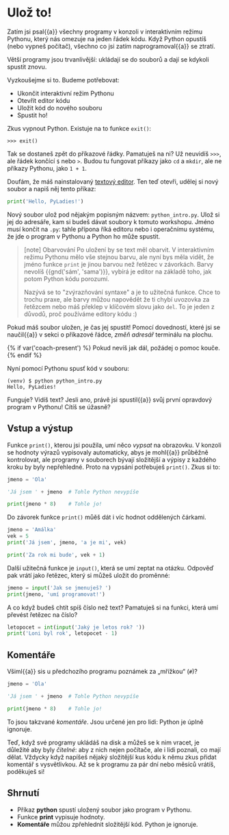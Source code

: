 # Ulož to!

Zatím jsi psal{{a}} všechny programy v konzoli v interaktivním režimu Pythonu,
který nás omezuje na jeden řádek kódu.
Když Python opustíš (nebo vypneš počítač),
všechno co jsi zatím naprogramoval{{a}} se ztratí.

Větší programy jsou trvanlivější: ukládají se do souborů a dají se kdykoli
spustit znovu.

Vyzkoušejme si to. Budeme potřebovat:

*   Ukončit interaktivní režim Pythonu
*   Otevřít editor kódu
*   Uložit kód do nového souboru
*   Spustit ho!

Zkus vypnout Python. Existuje na to funkce `exit()`:

``` pycon
>>> exit()
```

Tak se dostaneš zpět do příkazové řádky. Pamatuješ na ni?
Už neuvidíš `>>>`, ale řádek končící `$` nebo `>`.
Budou tu fungovat příkazy jako `cd` a `mkdir`,
ale ne příkazy Pythonu, jako `1 + 1`.


Doufám, že máš nainstalovaný [textový editor](../../beginners/install-editor/).
Ten teď otevři, udělej si nový soubor a napiš něj tento příkaz:

```python
print('Hello, PyLadies!')
```

Nový soubor ulož pod nějakým popisným názvem: `python_intro.py`.
Ulož si jej do adresáře, kam si budeš dávat soubory k tomuto workshopu.
Jméno musí končit na `.py`: tahle přípona říká editoru nebo i
operačnímu systému, že jde o program v Pythonu a Python ho může spustit.

> [note] Obarvování
> Po uložení by se text měl obarvit.
> V interaktivním režimu Pythonu mělo vše stejnou barvu,
> ale nyní bys měla vidět, že jméno funkce `print` je jinou barvou než
> řetězec v závorkách.
> Barvy nevolíš {{gnd('sám', 'sama')}}, vybírá je editor na základě toho,
> jak potom Python kódu porozumí.
>
> Nazývá se to "zvýrazňování syntaxe" a je to užitečná funkce.
> Chce to trochu praxe, ale barvy můžou napovědět
> že ti chybí uvozovka za řetězcem
> nebo máš překlep v klíčovém slovu jako `del`.
> To je jeden z důvodů, proč používáme editory kódu :)

Pokud máš soubor uložen, je čas jej spustit!
Pomocí dovedností, které jsi se naučil{{a}} v sekci
o příkazové řádce, *změň adresář* terminálu na plochu.

{% if var('coach-present') %}
Pokud nevíš jak dál, požádej o pomoc kouče.
{% endif %}

Nyní pomocí Pythonu spusť kód v souboru:

``` console
(venv) $ python python_intro.py
Hello, PyLadies!
```

Funguje? Vidíš text?
Jesli ano, právě jsi spustil{{a}} svůj první opravdový program v Pythonu!
Cítíš se úžasně?


## Vstup a výstup

Funkce `print()`, kterou jsi použila, umí něco *vypsat* na obrazovku.
V konzoli se hodnoty výrazů vypisovaly automaticky, abys je mohl{{a}}
průběžně kontrolovat, ale programy v souborech bývají složitější a výpisy
z každého kroku by byly nepřehledné.
Proto na vypsání potřebuješ `print()`.
Zkus si to:

``` python
jmeno = 'Ola'

'Já jsem ' + jmeno  # Tohle Python nevypíše

print(jmeno * 8)    # Tohle jo!
```

Do závorek funkce `print()` můěš dát i víc hodnot oddělených čárkami.

``` python
jmeno = 'Amálka'
vek = 5
print('Já jsem', jmeno, 'a je mi', vek)

print('Za rok mi bude', vek + 1)
```

Další užitečná funkce je `input()`, která se umí zeptat na otázku.
Odpověď pak vrátí jako řetězec, který si můžeš uložit do proměnné:

``` python
jmeno = input('Jak se jmenuješ? ')
print(jmeno, 'umí programovat!')
```

A co když budeš chtít spíš číslo než text?
Pamatuješ si na funkci, která umí převést řetězec na číslo?

``` python
letopocet = int(input('Jaký je letos rok? '))
print('Loni byl rok', letopocet - 1)
```


## Komentáře

Všiml{{a}} sis u předchozího programu poznámek za „mřížkou“ (`#`)?

``` python
jmeno = 'Ola'

'Já jsem ' + jmeno  # Tohle Python nevypíše

print(jmeno * 8)    # Tohle jo!
```

To jsou takzvané *komentáře*.
Jsou určené jen pro lidi: Python je úplně ignoruje.

Teď, když své programy ukládáš na disk a můžeš se k nim vracet,
je důležité aby byly *čitelné*: aby z nich nejen počítače, ale i lidi
poznali, co mají dělat.
Vždycky když napíšeš nějaký složitější kus kódu k němu zkus přidat komentář
s vysvětlivkou.
Až se k programu za pár dní nebo měsíců vrátíš, poděkuješ si!


## Shrnutí

* Příkaz **python** spustí uložený soubor jako program v Pythonu.
* Funkce **print** vypisuje hodnoty.
* **Komentáře** můžou zpřehlednit složitější kód. Python je ignoruje.
